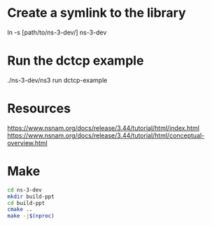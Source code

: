 # Create a symlink to the library

ln -s [path/to/ns-3-dev/] ns-3-dev

# Run the dctcp example

./ns-3-dev/ns3 run dctcp-example

# Resources

https://www.nsnam.org/docs/release/3.44/tutorial/html/index.html
https://www.nsnam.org/docs/release/3.44/tutorial/html/conceptual-overview.html

# Make

```bash
cd ns-3-dev
mkdir build-ppt
cd build-ppt
cmake ..
make -j$(nproc)
```


